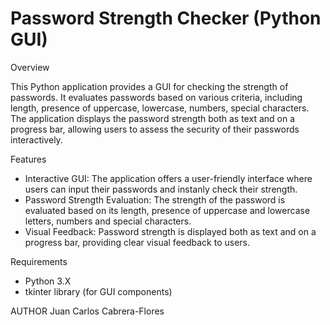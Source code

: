# Password Strength Checker (Python GUI)

Overview

This Python application provides a GUI for checking the strength of passwords. It evaluates passwords based on various criteria, including length, presence of uppercase, lowercase, numbers, special characters. The application displays the password strength both as text and on a progress bar, allowing users to assess the security of their passwords interactively.

Features

* Interactive GUI: The application offers a user-friendly interface where users can input their passwords and instanly check their strength.
* Password Strength Evaluation: The strength of the password is evaluated based on its length, presence of uppercase and lowercase letters, numbers and special characters.
* Visual Feedback: Password strength is displayed both as text and on a progress bar, providing clear visual feedback to users.

Requirements

* Python 3.X
* tkinter library (for GUI components)

AUTHOR
Juan Carlos Cabrera-Flores

